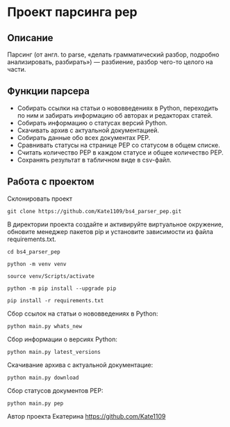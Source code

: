 # Проект парсинга pep
## Описание
Парсинг (от англ. to parse, «делать грамматический разбор, подробно анализировать, разбирать») — разбиение, разбор чего-то целого на части. 
## Функции парсера
* Собирать ссылки на статьи о нововведениях в Python, переходить по ним и забирать информацию об авторах и редакторах статей.
* Собирать информацию о статусах версий Python.
* Скачивать архив с актуальной документацией.
* Собирать данные обо всех документах PEP.
* Сравнивать статусы на странице PEP со статусом в общем списке.
* Считать количество PEP в каждом статусе и общее количество PEP.
* Сохранять результат в табличном виде в csv-файл.
## Работа с проектом
Склонировать проект  
 
 ```git clone https://github.com/Kate1109/bs4_parser_pep.git ```  

В директории проекта создайте и активируйте виртуальное окружение, обновите менеджер пакетов pip и установите зависимости из файла requirements.txt.  
 
 ```cd bs4_parser_pep ```  
 
 ```python -m venv venv ```  
 
 ```source venv/Scripts/activate ```  
 
 ```python -m pip install --upgrade pip ```  
 
 ```pip install -r requirements.txt ```  

Сбор ссылок на статьи о нововведениях в Python:  
 
 ```python main.py whats_new ```  

Сбор информации о версиях Python:  
 
 ```python main.py latest_versions ```  

Скачивание архива с актуальной документацие:  
 
 ```python main.py download ```  

Сбор статусов документов PEP:  
 
 ```python main.py pep ```  

Автор проекта Екатерина https://github.com/Kate1109

